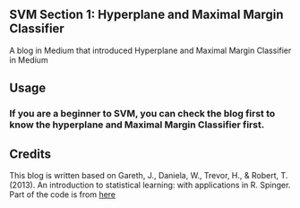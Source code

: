 ## SVM Section 1: Hyperplane and Maximal Margin Classifier
A blog in Medium that introduced Hyperplane and Maximal Margin Classifier in Medium

## Usage
### If you are a beginner to SVM, you can check the blog first to know the hyperplane and Maximal Margin Classifier first. 

## Credits
This blog is written based on Gareth, J., Daniela, W., Trevor, H., & Robert, T. (2013). An introduction to statistical learning: with applications in R. Spinger.
Part of the code is from [here](https://www.datacamp.com/tutorial/support-vector-machines-r)
